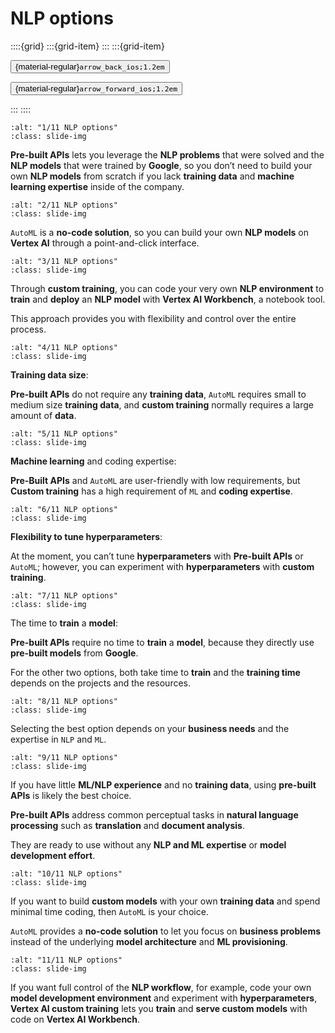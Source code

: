 # NLP options

<aside class="margin sidebar">

::::{grid}
:::{grid-item}
:::
:::{grid-item}
<div id="slide-controls" class="btn-toolbar justify-content-between">

<button id="arrow_back" class="sd-btn">{material-regular}`arrow_back_ios;1.2em`</button>

<button id="arrow_forward" class="sd-btn">{material-regular}`arrow_forward_ios;1.2em`</button>
</div>
:::
::::
</aside>
<div class="slides">
<div>

```{image} ../../../images/gcp_courses/nlp_on_gcp/nlp_with_vertex_ai/nlp_options/003.jpg
:alt: "1/11 NLP options"
:class: slide-img
```
<div class="cell tag_remove-input tag_output_scroll docutils container">
<div class="cell_output docutils container">

**Pre-built APIs** lets you leverage the **NLP problems** that were solved and the **NLP models** that were trained by **Google**, so you don’t need to build your own **NLP models** from scratch if you lack **training data** and **machine learning expertise** inside of the company.
</div>
</div>
</div>
</div>
<div class="slides">
<div>

```{image} ../../../images/gcp_courses/nlp_on_gcp/nlp_with_vertex_ai/nlp_options/005.jpg
:alt: "2/11 NLP options"
:class: slide-img
```
<div class="cell tag_remove-input tag_output_scroll docutils container">
<div class="cell_output docutils container">

`AutoML` is a **no-code solution**, so you can build your own **NLP models** on **Vertex AI** through a point-and-click interface.
</div>
</div>
</div>
</div>
<div class="slides">
<div>

```{image} ../../../images/gcp_courses/nlp_on_gcp/nlp_with_vertex_ai/nlp_options/007.jpg
:alt: "3/11 NLP options"
:class: slide-img
```
<div class="cell tag_remove-input tag_output_scroll docutils container">
<div class="cell_output docutils container">

Through **custom training**, you can code your very own **NLP environment** to **train** and **deploy** an **NLP model** with **Vertex AI Workbench**, a notebook tool. 

This approach provides you with flexibility and control over the entire process.
</div>
</div>
</div>
</div>
<div class="slides">
<div>

```{image} ../../../images/gcp_courses/nlp_on_gcp/nlp_with_vertex_ai/nlp_options/010.jpg
:alt: "4/11 NLP options"
:class: slide-img
```
<div class="cell tag_remove-input tag_output_scroll docutils container">
<div class="cell_output docutils container">

**Training data size**: 

**Pre-built APIs** do not require any **training data**, `AutoML` requires small to medium size **training data**, and **custom training** normally requires a large amount of **data**.
</div>
</div>
</div>
</div>
<div class="slides">
<div>

```{image} ../../../images/gcp_courses/nlp_on_gcp/nlp_with_vertex_ai/nlp_options/012.jpg
:alt: "5/11 NLP options"
:class: slide-img
```
<div class="cell tag_remove-input tag_output_scroll docutils container">
<div class="cell_output docutils container">

**Machine learning** and coding expertise:

**Pre-Built APIs** and `AutoML` are user-friendly with low requirements, but **Custom training** has a high requirement of `ML` and **coding expertise**.
</div>
</div>
</div>
</div>
<div class="slides">
<div>

```{image} ../../../images/gcp_courses/nlp_on_gcp/nlp_with_vertex_ai/nlp_options/014.jpg
:alt: "6/11 NLP options"
:class: slide-img
```
<div class="cell tag_remove-input tag_output_scroll docutils container">
<div class="cell_output docutils container">

**Flexibility to tune hyperparameters**:

At the moment, you can’t tune **hyperparameters** with **Pre-built APIs** or `AutoML`; however, you can experiment with **hyperparameters** with **custom training**.
</div>
</div>
</div>
</div>
<div class="slides">
<div>

```{image} ../../../images/gcp_courses/nlp_on_gcp/nlp_with_vertex_ai/nlp_options/016.jpg
:alt: "7/11 NLP options"
:class: slide-img
```
<div class="cell tag_remove-input tag_output_scroll docutils container">
<div class="cell_output docutils container">

The time to **train** a **model**: 

**Pre-built APIs** require no time to **train** a **model**, because they directly use **pre-built models** from **Google**.

For the other two options, both take time to **train** and the **training time** depends on the projects and the resources.
</div>
</div>
</div>
</div>
<div class="slides">
<div>

```{image} ../../../images/gcp_courses/nlp_on_gcp/nlp_with_vertex_ai/nlp_options/017.jpg
:alt: "8/11 NLP options"
:class: slide-img
```
<div class="cell tag_remove-input tag_output_scroll docutils container">
<div class="cell_output docutils container">

Selecting the best option depends on your **business needs** and the expertise in `NLP` and `ML`.
</div>
</div>
</div>
</div>
<div class="slides">
<div>

```{image} ../../../images/gcp_courses/nlp_on_gcp/nlp_with_vertex_ai/nlp_options/019.jpg
:alt: "9/11 NLP options"
:class: slide-img
```
<div class="cell tag_remove-input tag_output_scroll docutils container">
<div class="cell_output docutils container">

If you have little **ML/NLP experience** and no **training data**, using **pre-built APIs** is likely the best choice.

**Pre-built APIs** address common perceptual tasks in **natural language processing** such as **translation** and **document analysis**. 

They are ready to use without any **NLP and ML expertise** or **model development effort**.
</div>
</div>
</div>
</div>
<div class="slides">
<div>

```{image} ../../../images/gcp_courses/nlp_on_gcp/nlp_with_vertex_ai/nlp_options/021.jpg
:alt: "10/11 NLP options"
:class: slide-img
```
<div class="cell tag_remove-input tag_output_scroll docutils container">
<div class="cell_output docutils container">

If you want to build **custom models** with your own **training data** and spend minimal time coding, then `AutoML` is your choice. 

`AutoML` provides a **no-code solution** to let you focus on **business problems** instead of the underlying **model architecture** and **ML provisioning**.
</div>
</div>
</div>
</div>
<div class="slides">
<div>

```{image} ../../../images/gcp_courses/nlp_on_gcp/nlp_with_vertex_ai/nlp_options/023.jpg
:alt: "11/11 NLP options"
:class: slide-img
```
<div class="cell tag_remove-input tag_output_scroll docutils container">
<div class="cell_output docutils container">

If you want full control of the **NLP workflow**, for example, code your own **model development environment** and experiment with **hyperparameters**, **Vertex AI custom training** lets you **train** and **serve custom models** with code on **Vertex AI Workbench**.
</div>
</div>
</div>
</div>
